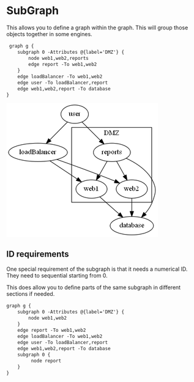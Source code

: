 # SubGraph

This allows you to define a graph within the graph. This will group those objects together in some engines.

     graph g {
        subgraph 0 -Attributes @{label='DMZ'} {
            node web1,web2,reports
            edge report -To web1,web2
        }        
        edge loadBalancer -To web1,web2
        edge user -To loadBalancer,report
        edge web1,web2,report -To database
    }


[![Source](images/subGraph.png)](images/subGraph.png)

## ID requirements
One special requirement of the subgraph is that it needs a numerical ID. They need to sequential starting from 0.

This does allow you to define parts of the same subgraph in different sections if needed. 

    graph g {
        subgraph 0 -Attributes @{label='DMZ'} {
            node web1,web2            
        }  
        edge report -To web1,web2      
        edge loadBalancer -To web1,web2
        edge user -To loadBalancer,report
        edge web1,web2,report -To database
        subgraph 0 {
             node report
        }
    }